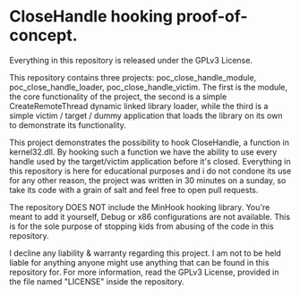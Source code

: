 # CloseHandle hooking proof-of-concept.

Everything in this repository is released under the GPLv3 License.

This repository contains three projects: poc_close_handle_module, poc_close_handle_loader, poc_close_handle_victim. The first is the module, the core functionality of the project, the second is a simple CreateRemoteThread dynamic linked library loader, while the third is a simple victim / target / dummy application that loads the library on its own to demonstrate its functionality. 

This project demonstrates the possibility to hook CloseHandle, a function in kernel32.dll. By hooking such a function we have the ability to use every handle used by the target/victim application before it's closed. Everything in this repository is here for educational purposes and i do not condone its use for any other reason, the project was written in 30 minutes on a sunday, so take its code with a grain of salt and feel free to open pull requests.

The repository DOES NOT include the MinHook hooking library. You're meant to add it yourself, Debug or x86 configurations are not available. This is for the sole purpose of stopping kids from abusing of the code in this repository. 

I decline any liability & warranty regarding this project. I am not to be held liable for anything anyone might use anything that can be found in this repository for. For more information, read the GPLv3 License, provided in the file named "LICENSE" inside the repository.

